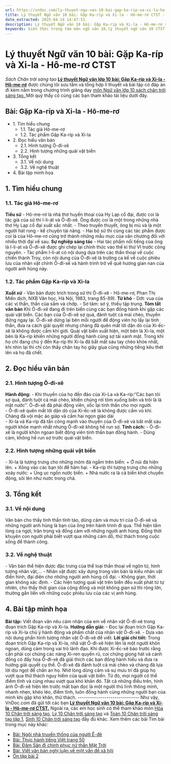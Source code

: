 ```yaml
---
url: https://vndoc.com/ly-thuyet-ngu-van-10-bai-gap-ka-rip-va-xi-la-ho-me-ro-ctst-292096
title: Lý thuyết Ngữ văn 10 bài: Gặp Ka-ríp và Xi-la - Hô-me-rơ CTST - Sách Chân trời sáng tạo - VnDoc.com
date_extracted: 2025-04-14 14:47:51
description: Lý thuyết Ngữ văn 10 bài: Gặp Ka-ríp và Xi-la - Hô-me-rơ sách Chân trời sáng tạo được VnDoc sưu tầm và giới thiệu  để tham khảo chuẩn bị cho bài giảng học kì mới sắp tới đây của mình.
keywords: kiến thức trọng tâm môn ngữ văn 10,lý thuyết ngữ văn 10 CTST,ngữ văn lớp 10,ôn tập lý thuyết văn lớp 10,lý thuyết môn ngữ văn 10,lý thuyết văn 10 CTST,Lý thuyết môn ngữ văn 10 bài Gặp Ka-ríp và Xi-la - Hô-me-rơ,Gặp Ka-ríp và Xi-la - Hô-me-rơ,trắc nghiệm ngữ văn 10 CTST,văn 10 chân trời sáng tạo
---
```


# Lý thuyết Ngữ văn 10 bài: Gặp Ka-ríp và Xi-la - Hô-me-rơ CTST
 _Sách Chân trời sáng tạo_
**[Lý thuyết Ngữ văn lớp 10 bài: Gặp Ka-ríp và Xi-la - Hô-me-rơ](<https://vndoc.com/ly-thuyet-ngu-van-10-bai-gap-ka-rip-va-xi-la-ho-me-ro-ctst-292096>)** được chúng tôi sưu tầm và tổng hợp lí thuyết và bài tập có đáp án đi kèm nằm trong chương trình giảng dạy [môn Ngữ văn lớp 10 sách chân trời sáng tạo. ](<https://vndoc.com/ngu-van-10-chan-troi-sang-tao-tap1>)Mời quý thầy cô cùng các bạn tham khảo tài liệu dưới đây.
## Bài: Gặp Ka-ríp và Xi-la - Hô-me-rơ
  * 1\. Tìm hiểu chung
    * 1.1. Tác giả Hô-me-rơ
    * 1.2. Tác phẩm Gặp Ka-ríp và Xi-la
  * 2\. Đọc hiểu văn bản 
    * 2.1. Hình tượng Ô-đi-xê
    * 2.2. Hình tượng những quái vật biển
  * 3\. Tổng kết
    * 3.1. Về nội dung
    * 3.2. Về nghệ thuật
  * 4\. Bài tập minh họa

## **1\. Tìm hiểu chung**
### **1.1. Tác giả Hô-me-rơ**
**Tiểu sử**
\- Hô-me-rơ là nhà thơ huyền thoại của Hy Lạp cổ đại, được coi là tác giả của sử thi I-li-át và Ô-đi-xê. Ông được coi là một trong những nhà thơ Hy Lạp cổ đại xuất sắc nhất.
\- Theo truyền thuyết, ông bị mù và là một người hát rong - kể chuyện tài năng.
\- Hai bộ sử thi cùng các tác phẩm được coi là của Hô-me-rơ cũng trở thành những mẫu mực của văn chương đối với nhiều thời đại về sau.
**Sự nghiệp sáng tác**
\- Hai tác phẩm nổi tiếng của ông là I-li-at và Ô-đi-xê được ghi chép lại chính thức vào thế kỉ thứ VI trước công nguyên.
\- Tác phẩm I-li-at có nội dung dựa trên các thần thoại về cuộc chiến thành Troy, còn nội dung của Ô-đi-xê là trường ca kể về cuộc phiêu lưu của nhân vật chính Ô-đi-xê và hành trình trở về quê hương gian nan của người anh hùng này.
### **1.2. Tác phẩm Gặp Ka-ríp và Xi-la**
**Xuất xứ**
\- Văn bản được trích trong sử thi Ô-đi-xê - Hô-me-rơ, Phan Thị Miến dịch, NXB Văn học, Hà Nội, 1983, trang 85-89\).
**Từ khó**
\- Dớt: vua của các vị thần, thần của sấm và chớp.
\- Sơ tâm: sơ ý, thiếu tập trung.
**Tóm tắt văn bản**
Khi Ô-đi-xê đang đi trên biển cùng các bạn đồng hành khi gặp các quái vật biển. Các bạn của Ô-đi-xê sợ quá, đánh tuột cả mái chèo, thuyền đứng ngay lại. Ô-đi-xê dừng lại bên mỗi người để động viên họ lấy lại tinh thần, đưa ra cách giải quyết nhưng chàng đã quên mất lời dặn dò của Xi-ếc-xê là không được cầm khí giới. Quái vật biển xuất hiện, một bên là Xi-la, một bên là Ka-ríp khiến những người đồng hành cùng sợ tái xanh mặt. Trong khi họ chỉ đang chú ý đến Ka-ríp thì Xi-la đã bắt mất sáu tay chèo khỏe nhất, khi nhìn lại thì chỉ còn thấy chân tay họ giãy giụa cũng những tiếng kêu thét lên và họ đã chết.
## **2\. Đọc hiểu văn bản**
### **2.1. Hình tượng Ô-đi-xê**
**Hành động:**
\- Khi thuyền của họ đến đảo của Xi-La và Ka-ríp:‘’Các bạn tôi sợ quá, đánh tuột cả mái chèo, khiến chúng rơi tõm xuống biển và trôi là là mặt nước’’. Ô-đi-xê đã phải động viên, xốc lại tinh thần cho mọi người.  
\- Ô-đi-xê quên mất lời dặn dò của Xi-ếc-xê là không được cầm vũ khí. Chàng đã vội mặc áo giáp và cầm hai ngọn giáo dài  
\- Xi-la và Ka-ríp đã tấn công mạnh vào thuyền của Ô-đi-xê và bắt mất sáu người khỏe mạnh nhất nhưng Ô-đi-xê không hề run sợ.
**Tính cách:**
\- Ô-đi-xê là người khôn ngoan biết động viên tinh thần bạn đồng hành.
\- Dũng cảm, không hề run sợ trước quái vật biển.
### **2.2. Hình tượng những quái vật biển**
\- Xi-la là tượng trưng cho những mỏm đá ngầm trên biển:
\+ Ở núi đá hiện lên.
\+ Xông vào các bạn tôi để hãm hại.
\- Ka-ríp thì tượng trưng cho những xoáy nước:
\+ Ùng ục ngốn nước biển.
\+ Nhả nước ra là cả biển khơi chuyển động, sôi lên như nước trong chả.
## **3\. Tổng kết**
### **3.1. Về nội dung**
Văn bản cho thấy tinh thần tỉnh táo, dũng cảm và mưu trí của Ô-đi-xê và những người anh hùng là bạn của ông trên hành trình đi qua. Thể hiện tấm lòng ca ngợi, trân trọng và đồng cảm với những người anh hùng. Đồng thời khuyên con người phải biết vượt qua những cám dỗ, thử thách trong cuộc sống để thành công.
### **3.2. Về nghệ thuật**
\- Văn bản thể hiện được đặc trưng của thể loại thần thoại về ngôn từ, hình tượng nhân vật,...
\- Nhân vật được xây dựng trong văn bản là kiểu nhân vật điển hình, đại diện cho những người anh hùng cổ đại.
\- Không gian, thời gian không xác định.
\- Các hiện tượng quái vật trên biển đều xuất phát từ tự nhiên, cho thấy thời gian của cộng đồng và một không gian sử thi rộng lớn, thường gắn liền với những cuộc phiêu lưu của các vị anh hùng.
## **4\. Bài tập minh họa**
**Bài tập:** Viết đoạn văn nêu cảm nhận của em về nhân vật Ô-đi-xê trong đoạn trích Gặp Ka-ríp và Xi-la.
**Hướng dẫn giải:**
\- Đọc lại đoạn trích Gặp Ka-ríp và Xi-la chú ý hành động và phẩm chất của nhân vật Ô-đi-xê.
\- Dựa vào nội dung phần hình tượng nhân vật Ô-đi-xê để viết.
**Lời giải chi tiết:**
Trong đoạn trích Gặp Ka-ríp và Xi-la, nhâ vật Ô-đi-xê hiện lên là một người khôn ngoan, dũng cảm trong vai trò lãnh đạo. Khi được Xi-ếc-xê báo trước rằng cần phải coi chừng các nàng Xi-ren quyến rũ, coi chừng giọng hát và cánh đồng cỏ đầy hoa Ô-đi-xê đã giải thích các bạn đồng hành hiểu và đưa ra hướng giải quyết cụ thể. Ô-đi-xê đã đánh tuột cả mái chèo và chàng đã lựa lời dịu ngọt để chấn an họ. Nhờ lòng dũng cảm và sự mưu trí đã giúp họ vượt qua thử thách nguy hiểm của quái vật biển. Từ đó, mọi người có thể điềm tĩnh và cùng nhau vượt qua khó khăn đó. Tất cả những điều trên, hình ảnh Ô-đi-xê hiện lên trước mắt bạn đọc là một người thủ lĩnh thông minh, nhanh nhẹn, khéo léo, điềm tĩnh, luôn đồng hành cùng những người bạn của mình khi gặp khó khăn, thử thách.
_\------------------------------_
Như vậy, VnDoc.com đã gửi tới các bạn **[Lý thuyết Ngữ văn 10 bài: Gặp Ka-ríp và Xi-la - Hô-me-rơ CTST.](<https://vndoc.com/ly-thuyet-ngu-van-10-bai-gap-ka-rip-va-xi-la-ho-me-ro-ctst-292096>)** Ngoài ra, các em học sinh có thể tham khảo môn [Hóa 10 Chân trời sáng tạo](<https://vndoc.com/hoa-10-chan-troi-sang-tao>), [Lý 10 Chân trời sáng tạo](<https://vndoc.com/vat-ly-10-chan-troi-sang-tao>) và [Toán 10 Chân trời sáng tạo tập 1](<https://vndoc.com/toan-10-chan-troi-sang-tao-tap1>), [Sinh 10 Chân trời sáng tạo](<https://vndoc.com/sinh-hoc-10-chan-troi-sang-tao>) đầy đủ khác.
Xem thêm các bài Tìm bài trong mục này khác:
  * [Bài: Ngôi nhà truyền thống của người Ê-đê](</ly-thuyet-ngu-van-10-bai-ngoi-nha-truyen-thong-cua-nguoi-e-de-ctst-292099>)
  * [Bài: Thực hành tiếng Việt trang 50](</ly-thuyet-ngu-van-10-bai-thuc-hanh-tieng-viet-trang-50-ctst-292103>)
  * [Bài: Đăm Săn đi chinh phục nữ thần Mặt Trời](</ly-thuyet-ngu-van-10-bai-dam-san-di-chinh-phuc-nu-than-mat-troi-ctst-292094>)
  * [Bài: Viết văn bản nghị luận về một vấn đề xã hội](</ly-thuyet-ngu-van-10-bai-viet-van-ban-nghi-luan-ve-mot-van-de-xa-hoi-ctst-292105>)
  * [Ôn tập bài 2](</ly-thuyet-ngu-van-10-bai-on-tap-bai-2-ctst-292598>)

